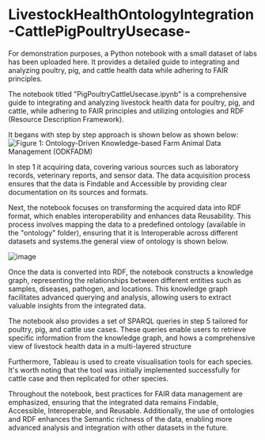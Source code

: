 # LivestockHealthOntologyIntegration-CattlePigPoultryUsecase-
For demonstration purposes, a Python notebook with a small dataset of labs has been uploaded here. It provides a detailed guide to integrating and analyzing poultry, pig, and cattle health data while adhering to FAIR principles.

The notebook titled "PigPoultryCattleUsecase.ipynb" is a comprehensive guide to integrating and analyzing livestock health data for poultry, pig, and cattle, while adhering to FAIR principles and utilizing ontologies and RDF (Resource Description Framework).

It begans with step by step approach is shown below as shown below:
![Figure 1: Ontology-Driven Knowledge-based Farm Animal Data Management (ODKFADM)](https://github.com/decide-project-eu/LivestockHealthOntologyIntegration-CattlePigPoultryUsecase-/assets/126476000/39035ac5-9406-4ba3-b305-05bde51a2d7e)


In step 1 it acquiring data, covering various sources such as laboratory records, veterinary reports, and sensor data. The data acquisition process ensures that the data is Findable and Accessible by providing clear documentation on its sources and formats.

Next, the notebook focuses on transforming the acquired data into RDF format, which enables interoperability and enhances data Reusability. This process involves mapping the data to a predefined ontology (available in the "ontology" folder), ensuring that it is Interoperable across different datasets and systems.the general view of ontology is shown below.

![image](https://github.com/decide-project-eu/LivestockHealthOntologyIntegration-CattlePigPoultryUsecase-/assets/126476000/a172c45e-449f-4f3e-83c5-a90414b8db4c)



Once the data is converted into RDF, the notebook constructs a knowledge graph, representing the relationships between different entities such as samples, diseases, pathogen, and locations. This knowledge graph facilitates advanced querying and analysis, allowing users to extract valuable insights from the integrated data.

The notebook also provides a set of SPARQL queries in step 5 tailored for poultry, pig, and cattle use cases. These queries enable users to retrieve specific information from the knowledge graph, and hows a comprehensive view of livestock health data in a multi-layered structure

Furthermore, Tableau is used to create visualisation tools for each species. It's worth noting that the tool was initially implemented successfully for cattle case and then replicated for other species. 

Throughout the notebook, best practices for FAIR data management are emphasized, ensuring that the integrated data remains Findable, Accessible, Interoperable, and Reusable. Additionally, the use of ontologies and RDF enhances the Semantic richness of the data, enabling more advanced analysis and integration with other datasets in the future.
